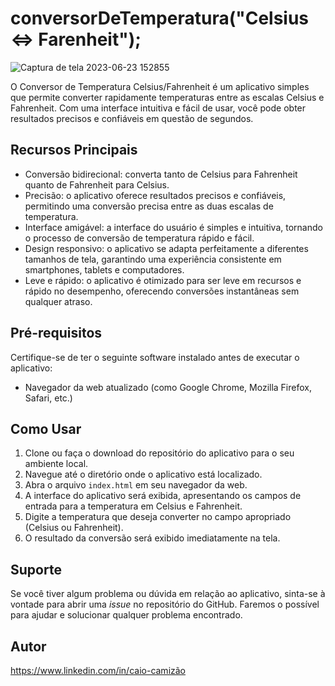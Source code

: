 # conversorDeTemperatura("Celsius <=> Farenheit");

![Captura de tela 2023-06-23 152855](https://github.com/CaioCamizao/Conversro-de-Temperatura/assets/109806265/0c5c7993-6b6a-4970-b181-0dd60c81a6e7)

O Conversor de Temperatura Celsius/Fahrenheit é um aplicativo simples que permite converter rapidamente temperaturas entre as escalas Celsius e Fahrenheit. Com uma interface intuitiva e fácil de usar, você pode obter resultados precisos e confiáveis em questão de segundos.

## Recursos Principais

- Conversão bidirecional: converta tanto de Celsius para Fahrenheit quanto de Fahrenheit para Celsius.
- Precisão: o aplicativo oferece resultados precisos e confiáveis, permitindo uma conversão precisa entre as duas escalas de temperatura.
- Interface amigável: a interface do usuário é simples e intuitiva, tornando o processo de conversão de temperatura rápido e fácil.
- Design responsivo: o aplicativo se adapta perfeitamente a diferentes tamanhos de tela, garantindo uma experiência consistente em smartphones, tablets e computadores.
- Leve e rápido: o aplicativo é otimizado para ser leve em recursos e rápido no desempenho, oferecendo conversões instantâneas sem qualquer atraso.

## Pré-requisitos

Certifique-se de ter o seguinte software instalado antes de executar o aplicativo:

- Navegador da web atualizado (como Google Chrome, Mozilla Firefox, Safari, etc.)

## Como Usar

1. Clone ou faça o download do repositório do aplicativo para o seu ambiente local.
2. Navegue até o diretório onde o aplicativo está localizado.
3. Abra o arquivo `index.html` em seu navegador da web.
4. A interface do aplicativo será exibida, apresentando os campos de entrada para a temperatura em Celsius e Fahrenheit.
5. Digite a temperatura que deseja converter no campo apropriado (Celsius ou Fahrenheit).
6. O resultado da conversão será exibido imediatamente na tela.

## Suporte

Se você tiver algum problema ou dúvida em relação ao aplicativo, sinta-se à vontade para abrir uma *issue* no repositório do GitHub. Faremos o possível para ajudar e solucionar qualquer problema encontrado.

## Autor

https://www.linkedin.com/in/caio-camizão
